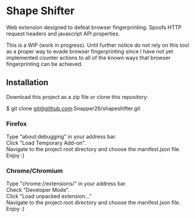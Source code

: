 # Shape Shifter

Web extension designed to defeat browser fingerprinting. Spoofs HTTP request headers and javascript API properties.

This is a WIP (work in progress). Until further notice do not rely on this tool as a proper way to evade browser fingerprinting since I have not yet implemented counter actions to all of the known ways that browser fingerprinting can be achieved.

## Installation

Download this project as a zip file or clone this repository:

$ git clone git@github.com:Snapper26/shapeshifter.git

### Firefox
Type "about:debugging" in your address bar.  
Click "Load Temporary Add-on".  
Navigate to the project root directory and choose the manifest.json file.  
Enjoy :)

### Chrome/Chromium

Type "chrome://extensions/" in your address bar.  
Check "Developer Mode".  
Click "Load unpacked extension..."  
Navigate to the project root directory and choose the manifest.json file.
Enjoy :)
